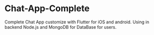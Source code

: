 # Chat-App-Complete
Complete Chat App customize with Flutter for iOS and android. Using in backend Node.js and MongoDB for DataBase for users.

